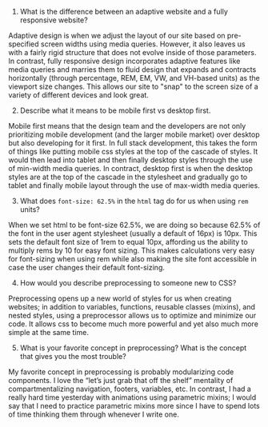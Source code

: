 1. What is the difference between an adaptive website and a fully responsive website?

Adaptive design is when we adjust the layout of our site based on pre-specified screen widths using media queries. However, it also leaves us with a fairly rigid structure that does not evolve inside of those parameters. In contrast, fully responsive design incorporates adaptive features like media queries and marries them to fluid design that expands and contracts horizontally (through percentage, REM, EM, VW, and VH-based units) as the viewport size changes. This allows our site to "snap" to the screen size of a variety of different devices and look great.

2. Describe what it means to be mobile first vs desktop first.

Mobile first means that the design team and the developers are not only prioritizing mobile development (and the larger mobile market) over desktop but also developing for it first. In full stack development, this takes the form of things like putting mobile css styles at the top of the cascade of styles. It would then lead into tablet and then finally desktop styles through the use of min-width media queries. In contract, desktop first is when the desktop styles are at the top of the cascade in the stylesheet and gradually go to tablet and finally mobile layout through the use of max-width media queries.

3. What does `font-size: 62.5%` in the `html` tag do for us when using `rem` units?

When we set html to be font-size 62.5%, we are doing so because 62.5% of the font in the user agent stylesheet (usually a default of 16px) is 10px. This sets the default font size of 1rem to equal 10px, affording us the ability to multiply rems by 10 for easy font sizing. This makes calculations very easy for font-sizing when using rem while also making the site font accessible in case the user changes their default font-sizing.

4. How would you describe preprocessing to someone new to CSS?

Preprocessing opens up a new world of styles for us when creating websites; in addition to variables, functions, reusable classes (mixins), and nested styles, using a preprocessor allows us to optimize and minimize our code. It allows css to become much more powerful and yet also much more simple at the same time.

5. What is your favorite concept in preprocessing? What is the concept that gives you the most trouble?

My favorite concept in preprocessing is probably modularizing code components. I love the “let’s just grab that off the shelf” mentality of compartmentalizing navigation, footers, variables, etc. In contrast, I had a really hard time yesterday with animations using parametric mixins; I would say that I need to practice parametric mixins more since I have to spend lots of time thinking them through whenever I write one.
